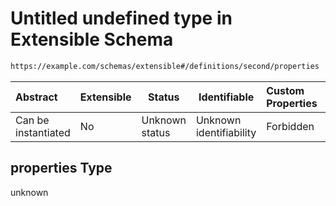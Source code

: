 # Untitled undefined type in Extensible Schema

```txt
https://example.com/schemas/extensible#/definitions/second/properties
```




| Abstract            | Extensible | Status         | Identifiable            | Custom Properties | Additional Properties | Access Restrictions | Defined In                                                                                     |
| :------------------ | ---------- | -------------- | ----------------------- | :---------------- | --------------------- | ------------------- | ---------------------------------------------------------------------------------------------- |
| Can be instantiated | No         | Unknown status | Unknown identifiability | Forbidden         | Allowed               | none                | [extensible.schema.json\*](../generated-schemas/extensible.schema.json "open original schema") |

## properties Type

unknown
